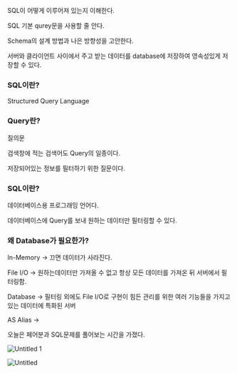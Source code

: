 SQL이 어떻게 이루어져 있는지 이해한다.

SQL 기본 qurey문을 사용할 줄 안다.

Schema의 설계 방법과 나은 방향성을 고안한다.

서버와 클라이언트 사이에서 주고 받는 데이터를 database에 저장하여 영속성있게 저장할 수 있다.

### SQL이란?

Structured Query Language

### Query란?

질의문

검색창에 적는 검색어도 Query의 일종이다.

저장되어있는 정보를 필터하기 위한 질문이다.

### SQL이란?

데이터베이스용 프로그래밍 언어다.

데이터베이스에 Query를 보내 원하는 데이터만 필터링할 수 있다.

### 왜 Database가 필요한가?

In-Memory → 끄면 데이터가 사라진다.

File I/O → 원하는데이터만 가져올 수 없고 항상 모든 데이터를 가져온 뒤 서버에서 필터링함.

Database → 필터링 외에도 File I/O로 구현이 힘든 관리를 위한 여러 기능들을 가지고 있는 데이터에 특화된 서버

AS Alias -> 

오늘은 페어분과 SQL문제를 풀어보는 시간을 가졌다.

![Untitled 1](https://user-images.githubusercontent.com/70310271/172912744-180bb6f3-07d2-4e9f-9e45-a8992661b14c.png)

![Untitled](https://user-images.githubusercontent.com/70310271/172912742-145ca2fc-86fe-43bb-9319-6d6d1e02b723.png)

